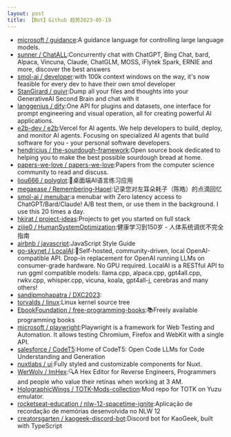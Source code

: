 ```yaml
---
layout: post
title: 【Bot】Github 趋势2023-05-19
---
```


* [microsoft / guidance](https://github.com/microsoft/guidance):A guidance language for controlling large language models.
* [sunner / ChatALL](https://github.com/sunner/ChatALL):Concurrently chat with ChatGPT, Bing Chat, bard, Alpaca, Vincuna, Claude, ChatGLM, MOSS, iFlytek Spark, ERNIE and more, discover the best answers
* [smol-ai / developer](https://github.com/smol-ai/developer):with 100k context windows on the way, it's now feasible for every dev to have their own smol developer
* [StanGirard / quivr](https://github.com/StanGirard/quivr):Dump all your files and thoughts into your GenerativeAI Second Brain and chat with it
* [langgenius / dify](https://github.com/langgenius/dify):One API for plugins and datasets, one interface for prompt engineering and visual operation, all for creating powerful AI applications.
* [e2b-dev / e2b](https://github.com/e2b-dev/e2b):Vercel for AI agents. We help developers to build, deploy, and monitor AI agents. Focusing on specialized AI agents that build software for you - your personal software developers.
* [hendricius / the-sourdough-framework](https://github.com/hendricius/the-sourdough-framework):Open source book dedicated to helping you to make the best possible sourdough bread at home.
* [papers-we-love / papers-we-love](https://github.com/papers-we-love/papers-we-love):Papers from the computer science community to read and discuss.
* [liou666 / polyglot](https://github.com/liou666/polyglot):🤖️桌面端AI语言练习应用
* [megaease / Remembering-Haoel](https://github.com/megaease/Remembering-Haoel):记录您对左耳朵耗子（陈皓）的点滴回忆
* [smol-ai / menubar](https://github.com/smol-ai/menubar):a menubar with Zero latency access to ChatGPT/Bard/Claude! A/B test them, or use them in the background. I use this 20 times a day.
* [hkirat / project-ideas](https://github.com/hkirat/project-ideas):Projects to get you started on full stack
* [zijie0 / HumanSystemOptimization](https://github.com/zijie0/HumanSystemOptimization):健康学习到150岁 - 人体系统调优不完全指南
* [airbnb / javascript](https://github.com/airbnb/javascript):JavaScript Style Guide
* [go-skynet / LocalAI](https://github.com/go-skynet/LocalAI):🤖Self-hosted, community-driven, local OpenAI-compatible API. Drop-in replacement for OpenAI running LLMs on consumer-grade hardware. No GPU required. LocalAI is a RESTful API to run ggml compatible models: llama.cpp, alpaca.cpp, gpt4all.cpp, rwkv.cpp, whisper.cpp, vicuna, koala, gpt4all-j, cerebras and many others!
* [sandipmohapatra / DXC2023](https://github.com/sandipmohapatra/DXC2023):
* [torvalds / linux](https://github.com/torvalds/linux):Linux kernel source tree
* [EbookFoundation / free-programming-books](https://github.com/EbookFoundation/free-programming-books):📚Freely available programming books
* [microsoft / playwright](https://github.com/microsoft/playwright):Playwright is a framework for Web Testing and Automation. It allows testing Chromium, Firefox and WebKit with a single API.
* [salesforce / CodeT5](https://github.com/salesforce/CodeT5):Home of CodeT5: Open Code LLMs for Code Understanding and Generation
* [nuxtlabs / ui](https://github.com/nuxtlabs/ui):Fully styled and customizable components for Nuxt.
* [WerWolv / ImHex](https://github.com/WerWolv/ImHex):🔍A Hex Editor for Reverse Engineers, Programmers and people who value their retinas when working at 3 AM.
* [HolographicWings / TOTK-Mods-collection](https://github.com/HolographicWings/TOTK-Mods-collection):Mod repo for TOTK on Yuzu emulator.
* [rocketseat-education / nlw-12-spacetime-ignite](https://github.com/rocketseat-education/nlw-12-spacetime-ignite):Aplicação de recordação de memórias desenvolvida no NLW 12
* [creatorsgarten / kaogeek-discord-bot](https://github.com/creatorsgarten/kaogeek-discord-bot):Discord bot for KaoGeek, built with TypeScript
